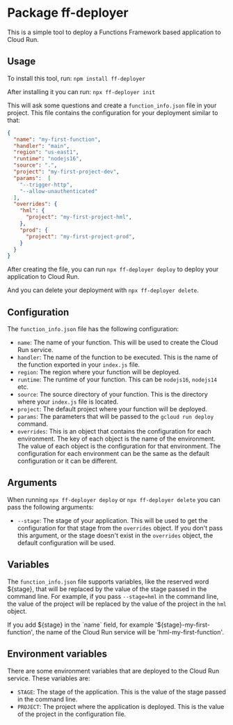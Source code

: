 # Package ff-deployer

This is a simple tool to deploy a Functions Framework based application to Cloud Run.

## Usage

To install this tool, run: `npm install ff-deployer`

After installing it you can run: `npx ff-deployer init`

This will ask some questions and create a `function_info.json` file in your project. This file contains the configuration for your deployment similar to that:

```json
{
  "name": "my-first-function",
  "handler": "main",
  "region": "us-east1",
  "runtime": "nodejs16",
  "source": ".",
  "project": "my-first-project-dev",
  "params":  [
    "--trigger-http",
    "--allow-unauthenticated"
  ],
  "overrides": {
    "hml": {
      "project": "my-first-project-hml",
    },
    "prod": {
      "project": "my-first-project-prod",
    }
  }
}
```

After creating the file, you can run `npx ff-deployer deploy` to deploy your application to Cloud Run.

And you can delete your deployment with `npx ff-deployer delete`.

## Configuration

The `function_info.json` file has the following configuration:

- `name`: The name of your function. This will be used to create the Cloud Run service.
- `handler`: The name of the function to be executed. This is the name of the function exported in your `index.js` file.
- `region`: The region where your function will be deployed.
- `runtime`: The runtime of your function. This can be `nodejs16`, `nodejs14` etc.
- `source`: The source directory of your function. This is the directory where your `index.js` file is located.
- `project`: The default project where your function will be deployed.
- `params`: The parameters that will be passed to the `gcloud run deploy` command.
- `overrides`: This is an object that contains the configuration for each environment. The key of each object is the name of the environment. The value of each object is the configuration for that environment. The configuration for each environment can be the same as the default configuration or it can be different.

## Arguments

When running `npx ff-deployer deploy` or `npx ff-deployer delete` you can pass the following arguments:

- `--stage`: The stage of your application. This will be used to get the configuration for that stage from the `overrides` object. If you don't pass this argument, or the stage doesn't exist in the `overrides` object, the default configuration will be used.

## Variables

The `function_info.json` file supports variables, like the reserved word ${stage}, that will be replaced by the value of the stage passed in the command line. For example, if you pass `--stage=hml` in the command line, the value of the project will be replaced by the value of the project in the `hml` object.

If you add ${stage} in the `name` field, for example '${stage}-my-first-function', the name of the Cloud Run service will be 'hml-my-first-function'.

## Environment variables

There are some environment variables that are deployed to the Cloud Run service. These variables are:

- `STAGE`: The stage of the application. This is the value of the stage passed in the command line.
- `PROJECT`: The project where the application is deployed. This is the value of the project in the configuration file.